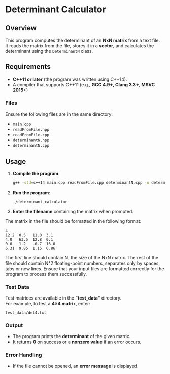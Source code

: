 # Determinant Calculator

## Overview

This program computes the determinant of an **NxN matrix** from a text file.  
It reads the matrix from the file, stores it in a **vector**, and calculates the determinant using the `DeterminantN` class.

## Requirements

- **C++11 or later** (the program was written using C++14).
- A compiler that supports C++11 (e.g., **GCC 4.9+, Clang 3.3+, MSVC 2015+**)

### Files

Ensure the following files are in the same directory:

- `main.cpp`
- `readFromFile.hpp`
- `readFromFile.cpp`
- `determinantN.hpp`
- `determinantN.cpp`

## Usage

1. **Compile the program**:
   ```sh
   g++ -std=c++14 main.cpp readFromFile.cpp determinantN.cpp -o determinant_calculator
   ```
2. **Run the program**:
   ```sh
   ./determinant_calculator
   ```
3. **Enter the filename** containing the matrix when prompted.

The matrix in the file should be formatted in the following format:

```
4
12.2  0.5   11.0  3.1
4.0   63.5  12.8  0.1
0.0   1.2   -0.7  16.0
6.31  9.85  1.15  0.86
```

The first line should contain N, the size of the NxN matrix. The rest of the file should contain N^2 floating-point numbers, separates only by spaces, tabs or new lines. Ensure that your input files are formatted correctly for the program to process them successfully.

### Test Data

Test matrices are available in the **"test_data"** directory.  
For example, to test a **4×4 matrix**, enter:

```
test_data/det4.txt
```

### Output

- The program prints the **determinant** of the given matrix.
- It returns **0** on success or a **nonzero value** if an error occurs.

### Error Handling

- If the file cannot be opened, an **error message** is displayed.
